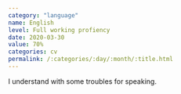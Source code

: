 ```yaml
---
category: "language"
name: English
level: Full working profiency
date: 2020-03-30
value: 70%
categories: cv
permalink: /:categories/:day/:month/:title.html
---
```


I understand with some troubles for speaking.

